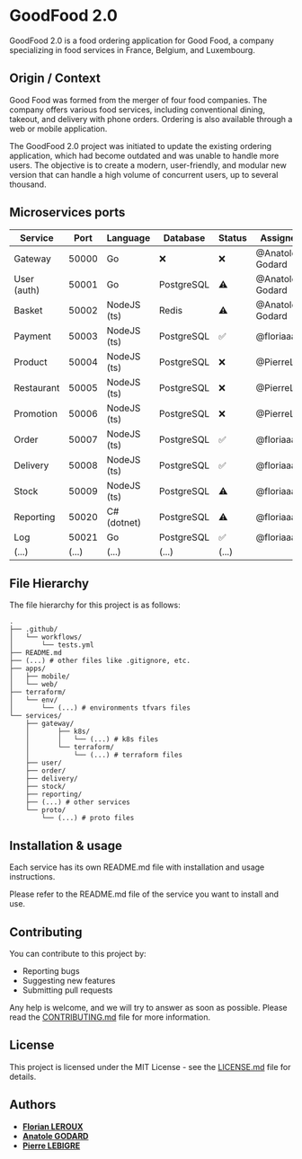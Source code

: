 # GoodFood 2.0

GoodFood 2.0 is a food ordering application for Good Food, a company specializing in food services in France, Belgium,
and Luxembourg.

## Origin / Context

Good Food was formed from the merger of four food companies. The company offers various food services, including
conventional dining, takeout, and delivery with phone orders. Ordering is also available through a web or mobile
application.

The GoodFood 2.0 project was initiated to update the existing ordering application, which had become outdated and was
unable to handle more users. The objective is to create a modern, user-friendly, and modular new version that can handle
a high volume of concurrent users, up to several thousand.

## Microservices ports

| Service     | Port  | Language    | Database   | Status | Assignee        |
|-------------|-------|-------------|------------|--------|-----------------|
| Gateway     | 50000 | Go          | ❌          | ❌      | @Anatole-Godard |
| User (auth) | 50001 | Go          | PostgreSQL | ⚠️     | @Anatole-Godard |
| Basket      | 50002 | NodeJS (ts) | Redis      | ⚠️     | @Anatole-Godard |
| Payment     | 50003 | NodeJS (ts) | PostgreSQL | ✅      | @floriaaan      |
| Product     | 50004 | NodeJS (ts) | PostgreSQL | ❌      | @PierreLbg      |
| Restaurant  | 50005 | NodeJS (ts) | PostgreSQL | ❌      | @PierreLbg      |
| Promotion   | 50006 | NodeJS (ts) | PostgreSQL | ❌      | @PierreLbg      |
| Order       | 50007 | NodeJS (ts) | PostgreSQL | ✅      | @floriaaan      |
| Delivery    | 50008 | NodeJS (ts) | PostgreSQL | ✅      | @floriaaan      |
| Stock       | 50009 | NodeJS (ts) | PostgreSQL | ⚠️     | @floriaaan      |
| Reporting   | 50020 | C# (dotnet) | PostgreSQL | ⚠️     | @floriaaan      |
| Log         | 50021 | Go          | PostgreSQL | ✅      | @floriaaan      |
| (...)       | (...) | (...)       | (...)      | (...)  |

## File Hierarchy

The file hierarchy for this project is as follows:

```
.
├── .github/
│   └── workflows/
│       └── tests.yml
├── README.md
├── (...) # other files like .gitignore, etc.
├── apps/
│   ├── mobile/
│   └── web/
├── terraform/
│   └── env/
│       └── (...) # environments tfvars files
└── services/
    ├── gateway/
    │       ├── k8s/
    │       │   └── (...) # k8s files
    │       └── terraform/
    │           └── (...) # terraform files
    ├── user/
    ├── order/
    ├── delivery/
    ├── stock/
    ├── reporting/
    ├── (...) # other services
    └── proto/
        └── (...) # proto files
```

## Installation & usage

Each service has its own README.md file with installation and usage instructions.

Please refer to the README.md file of the service you want to install and use.

## Contributing

You can contribute to this project by:

- Reporting bugs
- Suggesting new features
- Submitting pull requests

Any help is welcome, and we will try to answer as soon as possible.
Please read the [CONTRIBUTING.md](CONTRIBUTING.md) file for more information.

## License

This project is licensed under the MIT License - see the [LICENSE.md](LICENSE.md) file for details.

## Authors

- **[Florian LEROUX](https://github.com/floriaaan)**
- **[Anatole GODARD](https://github.com/Anatole-Godard)**
- **[Pierre LEBIGRE](https://github.com/PierreLbg)**
